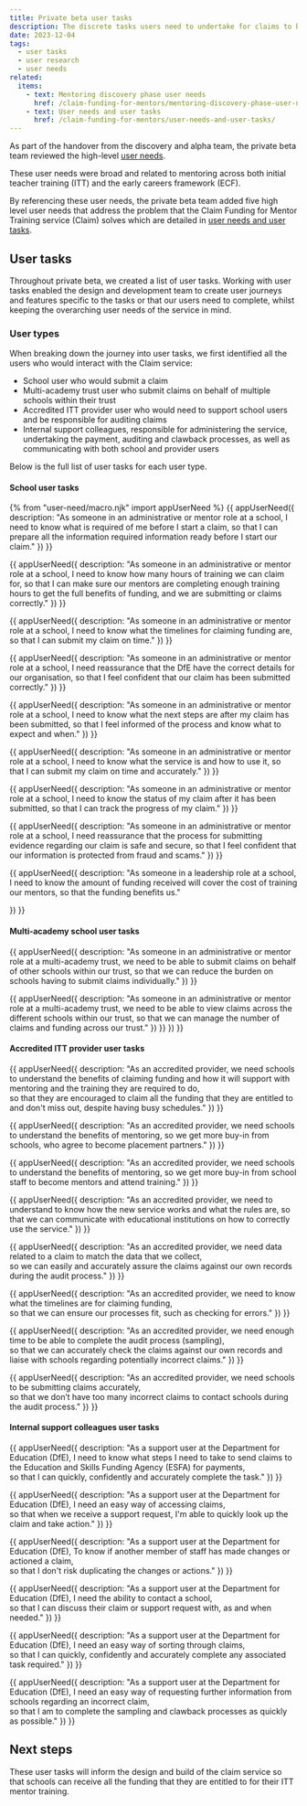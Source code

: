 ```yaml
---
title: Private beta user tasks
description: The discrete tasks users need to undertake for claims to be paid and assured
date: 2023-12-04
tags:
  - user tasks
  - user research
  - user needs
related:
  items:
    - text: Mentoring discovery phase user needs
      href: /claim-funding-for-mentors/mentoring-discovery-phase-user-needs/
    - text: User needs and user tasks
      href: /claim-funding-for-mentors/user-needs-and-user-tasks/
---
```


As part of the handover from the discovery and alpha team, the private beta team reviewed the high-level [user needs](/claim-funding-for-mentors/mentoring-discovery-phase-user-needs/). 

These user needs were broad and related to mentoring across both initial teacher training (ITT) and the early careers framework (ECF).

By referencing these user needs, the private beta team added five high level user needs that address the problem that the Claim Funding for Mentor Training service (Claim) solves which are detailed in [user needs and user tasks](/claim-funding-for-mentors/user-needs-and-user-tasks).

## User tasks 

Throughout private beta, we created a list of user tasks. Working with user tasks enabled the design and development team to create user journeys and features specific to the tasks or that our users need to complete, whilst keeping the overarching user needs of the service in mind. 

### User types

When breaking down the journey into user tasks, we first identified all the users who would interact with the Claim service:

- School user who would submit a claim
- Multi-academy trust user who submit claims on behalf of multiple schools within their trust
- Accredited ITT provider user who would need to support school users and be responsible for auditing claims
- Internal support colleagues, responsible for administering the service, undertaking the payment, auditing and clawback processes, as well as communicating with both school and provider users

Below is the full list of user tasks for each user type.

####  School user tasks

{% from "user-need/macro.njk" import appUserNeed %}
{{ appUserNeed({
  description: "As someone in an administrative or mentor role at a school,
I need to know what is required of me before I start a claim,
so that I can prepare all the information required information ready before I start our claim."
}) }}

{{ appUserNeed({
  description: "As someone in an administrative or mentor role at a school,
I need to know how many hours of training we can claim for,
so that I can make sure our mentors are completing enough training hours to get the full benefits of funding, and we are submitting or claims correctly."
}) }}

{{ appUserNeed({
  description: "As someone in an administrative or mentor role at a school,
I need to know what the timelines for claiming funding are,
so that I can submit my claim on time."
}) }}

{{ appUserNeed({
  description: "As someone in an administrative or mentor role at a school,
I need reassurance that the DfE have the correct details for our organisation,
so that I feel confident that our claim has been submitted correctly."
}) }}

{{ appUserNeed({
  description: "As someone in an administrative or mentor role at a school,
I need to know what the next steps are after my claim has been submitted,
so that I feel informed of the process and know what to expect and when."
}) }}

{{ appUserNeed({
  description: "As someone in an administrative or mentor role at a school,
I need to know what the service is and how to use it,
so that I can submit my claim on time and accurately."
}) }}

{{ appUserNeed({
  description: "As someone in an administrative or mentor role at a school,
I need to know the status of my claim after it has been submitted,
so that I can track the progress of my claim."
}) }}

{{ appUserNeed({
  description: "As someone in an administrative or mentor role at a school,
I need reassurance that the process for submitting evidence regarding our claim is safe and secure,
so that I feel confident that our information is protected from fraud and scams."
}) }}

{{ appUserNeed({
  description: "As someone in a leadership role at a school,
I need to know the amount of funding received will cover the cost of training our mentors,
so that the funding benefits us."

}) }}

####  Multi-academy school user tasks

{{ appUserNeed({
  description: "As someone in an administrative or mentor role at a multi-academy trust,
we need to be able to submit claims on behalf of other schools within our trust,
so that we can reduce the burden on schools having to submit claims individually."
}) }}

{{ appUserNeed({
  description: "As someone in an administrative or mentor role at a multi-academy trust,
we need to be able to view claims across the different schools within our trust,
so that we can manage the number of claims and funding across our trust."
}) }}
}) }}

#### Accredited ITT provider user tasks

{{ appUserNeed({
  description: "As an accredited provider,
we need schools to understand the benefits of claiming funding and how it will support with mentoring and the training they are required to do,  
so that they are encouraged to claim all the funding that they are entitled to and don't miss out, despite having busy schedules."
}) }}

{{ appUserNeed({
  description: "As an accredited provider,
we need schools to understand the benefits of mentoring, 
so we get more buy-in from schools, who agree to become placement partners."
}) }}

{{ appUserNeed({
  description: "As an accredited provider,
we need schools to understand the benefits of mentoring, 
so we get more buy-in from school staff to become mentors and attend training."
}) }}

{{ appUserNeed({
  description: "As an accredited provider,
we need to understand to know how the new service works and what the rules are,
so that we can communicate with educational institutions on how to correctly use the service."
}) }}

{{ appUserNeed({
  description: "As an accredited provider,
we need data related to a claim to match the data that we collect,  
so we can easily and accurately assure the claims against our own records during the audit process."
}) }}

{{ appUserNeed({
  description: "As an accredited provider,
we need to know what the timelines are for claiming funding,  
so that we can ensure our processes fit, such as checking for errors."
}) }}

{{ appUserNeed({
  description: "As an accredited provider,
we need enough time to be able to complete the audit process (sampling),  
so that we can accurately check the claims against our own records and liaise with schools regarding potentially incorrect claims."
}) }}

{{ appUserNeed({
  description: "As an accredited provider,
we need schools to be submitting claims accurately,  
so that we don’t have too many incorrect claims to contact schools during the audit process."
}) }}

#### Internal support colleagues user tasks

{{ appUserNeed({
  description: "As a support user at the Department for Education (DfE),
I need to know what steps I need to take to send claims to the Education and Skills Funding Agency (ESFA) for payments,  
so that I can quickly, confidently and accurately complete the task."
}) }}

{{ appUserNeed({
  description: "As a support user at the Department for Education (DfE),
I need an easy way of accessing claims,  
so that when we receive a support request, I'm able to quickly look up the claim and take action."
}) }}

{{ appUserNeed({
  description: "As a support user at the Department for Education (DfE),
To know if another member of staff has made changes or actioned a claim,  
so that I don't risk duplicating the changes or actions."
}) }}

{{ appUserNeed({
  description: "As a support user at the Department for Education (DfE),
I need the ability to contact a school,  
so that I can discuss their claim or support request with, as and when needed."
}) }}

{{ appUserNeed({
  description: "As a support user at the Department for Education (DfE),
I need an easy way of sorting through claims,  
so that I can quickly, confidently and accurately complete any associated task required."
}) }}

{{ appUserNeed({
  description: "As a support user at the Department for Education (DfE),
I need an easy way of requesting further information from schools regarding an incorrect claim,  
so that I am to complete the sampling and clawback processes as quickly as possible."
}) }}

## Next steps

These user tasks will inform the design and build of the claim service so that schools can receive all the funding that they are entitled to for their ITT mentor training.


